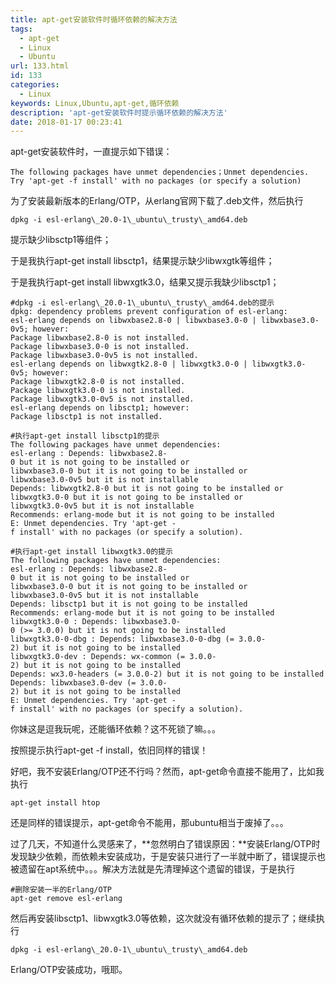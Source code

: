 ```yaml
---
title: apt-get安装软件时循环依赖的解决方法
tags:
  - apt-get
  - Linux
  - Ubuntu
url: 133.html
id: 133
categories:
  - Linux
keywords: Linux,Ubuntu,apt-get,循环依赖
description: 'apt-get安装软件时提示循环依赖的解决方法'
date: 2018-01-17 00:23:41
---
```


apt-get安装软件时，一直提示如下错误：
```
The following packages have unmet dependencies；Unmet dependencies. Try 'apt-get -f install' with no packages (or specify a solution)
```
为了安装最新版本的Erlang/OTP，从erlang官网下载了.deb文件，然后执行
```
dpkg -i esl-erlang\_20.0-1\_ubuntu\_trusty\_amd64.deb
```
提示缺少libsctp1等组件；

于是我执行apt-get install libsctp1，结果提示缺少libwxgtk等组件；

于是我执行apt-get install libwxgtk3.0，结果又提示我缺少libsctp1；
```
#dpkg -i esl-erlang\_20.0-1\_ubuntu\_trusty\_amd64.deb的提示
dpkg: dependency problems prevent configuration of esl-erlang:
esl-erlang depends on libwxbase2.8-0 | libwxbase3.0-0 | libwxbase3.0-0v5; however:
Package libwxbase2.8-0 is not installed.
Package libwxbase3.0-0 is not installed.
Package libwxbase3.0-0v5 is not installed.
esl-erlang depends on libwxgtk2.8-0 | libwxgtk3.0-0 | libwxgtk3.0-0v5; however:
Package libwxgtk2.8-0 is not installed.
Package libwxgtk3.0-0 is not installed.
Package libwxgtk3.0-0v5 is not installed.
esl-erlang depends on libsctp1; however:
Package libsctp1 is not installed.

#执行apt-get install libsctp1的提示
The following packages have unmet dependencies:
esl-erlang : Depends: libwxbase2.8-0 but it is not going to be installed or
libwxbase3.0-0 but it is not going to be installed or
libwxbase3.0-0v5 but it is not installable
Depends: libwxgtk2.8-0 but it is not going to be installed or
libwxgtk3.0-0 but it is not going to be installed or
libwxgtk3.0-0v5 but it is not installable
Recommends: erlang-mode but it is not going to be installed
E: Unmet dependencies. Try 'apt-get -f install' with no packages (or specify a solution).

#执行apt-get install libwxgtk3.0的提示
The following packages have unmet dependencies:
esl-erlang : Depends: libwxbase2.8-0 but it is not going to be installed or
libwxbase3.0-0 but it is not going to be installed or
libwxbase3.0-0v5 but it is not installable
Depends: libsctp1 but it is not going to be installed
Recommends: erlang-mode but it is not going to be installed
libwxgtk3.0-0 : Depends: libwxbase3.0-0 (>= 3.0.0) but it is not going to be installed
libwxgtk3.0-0-dbg : Depends: libwxbase3.0-0-dbg (= 3.0.0-2) but it is not going to be installed
libwxgtk3.0-dev : Depends: wx-common (= 3.0.0-2) but it is not going to be installed
Depends: wx3.0-headers (= 3.0.0-2) but it is not going to be installed
Depends: libwxbase3.0-dev (= 3.0.0-2) but it is not going to be installed
E: Unmet dependencies. Try 'apt-get -f install' with no packages (or specify a solution).
```

你妹这是逗我玩呢，还能循环依赖？这不死锁了嘛。。。

按照提示执行apt-get -f install，依旧同样的错误！

好吧，我不安装Erlang/OTP还不行吗？然而，apt-get命令直接不能用了，比如我执行

```
apt-get install htop
```
还是同样的错误提示，apt-get命令不能用，那ubuntu相当于废掉了。。。


过了几天，不知道什么灵感来了，**忽然明白了错误原因：**安装Erlang/OTP时发现缺少依赖，而依赖未安装成功，于是安装只进行了一半就中断了，错误提示也被遗留在apt系统中。。。解决方法就是先清理掉这个遗留的错误，于是执行
```
#删除安装一半的Erlang/OTP
apt-get remove esl-erlang
```
然后再安装libsctp1、libwxgtk3.0等依赖，这次就没有循环依赖的提示了；继续执行
```
dpkg -i esl-erlang\_20.0-1\_ubuntu\_trusty\_amd64.deb
```
Erlang/OTP安装成功，哦耶。

